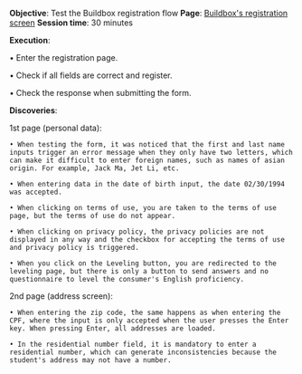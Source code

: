 **Objective**: Test the Buildbox registration flow
**Page**: [Buildbox's registration screen](https://qastage.buildbox.one/18/cadastro)
**Session time**: 30 minutes

**Execution**:

• Enter the registration page.

• Check if all fields are correct and register.

• Check the response when submitting the form.

**Discoveries**:

1st page (personal data):

    • When testing the form, it was noticed that the first and last name inputs trigger an error message when they only have two letters, which can make it difficult to enter foreign names, such as names of asian origin. For example, Jack Ma, Jet Li, etc.

    • When entering data in the date of birth input, the date 02/30/1994 was accepted.

    • When clicking on terms of use, you are taken to the terms of use page, but the terms of use do not appear.

    • When clicking on privacy policy, the privacy policies are not displayed in any way and the checkbox for accepting the terms of use and privacy policy is triggered.

    • When you click on the Leveling button, you are redirected to the leveling page, but there is only a button to send answers and no questionnaire to level the consumer's English proficiency.

2nd page (address screen):

    • When entering the zip code, the same happens as when entering the CPF, where the input is only accepted when the user presses the Enter key. When pressing Enter, all addresses are loaded.

    • In the residential number field, it is mandatory to enter a residential number, which can generate inconsistencies because the student's address may not have a number.
